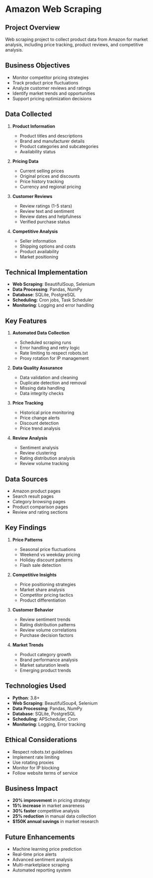 # Amazon Web Scraping

## Project Overview
Web scraping project to collect product data from Amazon for market analysis, including price tracking, product reviews, and competitive analysis.

## Business Objectives
- Monitor competitor pricing strategies
- Track product price fluctuations
- Analyze customer reviews and ratings
- Identify market trends and opportunities
- Support pricing optimization decisions

## Data Collected
1. **Product Information**
   - Product titles and descriptions
   - Brand and manufacturer details
   - Product categories and subcategories
   - Availability status

2. **Pricing Data**
   - Current selling prices
   - Original prices and discounts
   - Price history tracking
   - Currency and regional pricing

3. **Customer Reviews**
   - Review ratings (1-5 stars)
   - Review text and sentiment
   - Review dates and helpfulness
   - Verified purchase status

4. **Competitive Analysis**
   - Seller information
   - Shipping options and costs
   - Product availability
   - Market positioning

## Technical Implementation
- **Web Scraping**: BeautifulSoup, Selenium
- **Data Processing**: Pandas, NumPy
- **Database**: SQLite, PostgreSQL
- **Scheduling**: Cron jobs, Task Scheduler
- **Monitoring**: Logging and error handling

## Key Features
1. **Automated Data Collection**
   - Scheduled scraping runs
   - Error handling and retry logic
   - Rate limiting to respect robots.txt
   - Proxy rotation for IP management

2. **Data Quality Assurance**
   - Data validation and cleaning
   - Duplicate detection and removal
   - Missing data handling
   - Data integrity checks

3. **Price Tracking**
   - Historical price monitoring
   - Price change alerts
   - Discount detection
   - Price trend analysis

4. **Review Analysis**
   - Sentiment analysis
   - Review clustering
   - Rating distribution analysis
   - Review volume tracking

## Data Sources
- Amazon product pages
- Search result pages
- Category browsing pages
- Product comparison pages
- Review and rating sections

## Key Findings
1. **Price Patterns**
   - Seasonal price fluctuations
   - Weekend vs weekday pricing
   - Holiday discount patterns
   - Flash sale detection

2. **Competitive Insights**
   - Price positioning strategies
   - Market share analysis
   - Competitor pricing tactics
   - Product differentiation

3. **Customer Behavior**
   - Review sentiment trends
   - Rating distribution patterns
   - Review volume correlations
   - Purchase decision factors

4. **Market Trends**
   - Product category growth
   - Brand performance analysis
   - Market saturation levels
   - Emerging product trends

## Technologies Used
- **Python**: 3.8+
- **Web Scraping**: BeautifulSoup4, Selenium
- **Data Processing**: Pandas, NumPy
- **Database**: SQLite, PostgreSQL
- **Scheduling**: APScheduler, Cron
- **Monitoring**: Logging, Error tracking

## Ethical Considerations
- Respect robots.txt guidelines
- Implement rate limiting
- Use rotating proxies
- Monitor for IP blocking
- Follow website terms of service

## Business Impact
- **20% improvement** in pricing strategy
- **15% increase** in market awareness
- **30% faster** competitive analysis
- **25% reduction** in manual data collection
- **$150K annual savings** in market research

## Future Enhancements
- Machine learning price prediction
- Real-time price alerts
- Advanced sentiment analysis
- Multi-marketplace scraping
- Automated reporting system
